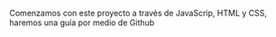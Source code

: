 Comenzamos con este proyecto a través de JavaScrip, HTML y CSS, haremos una guía por medio de Github 